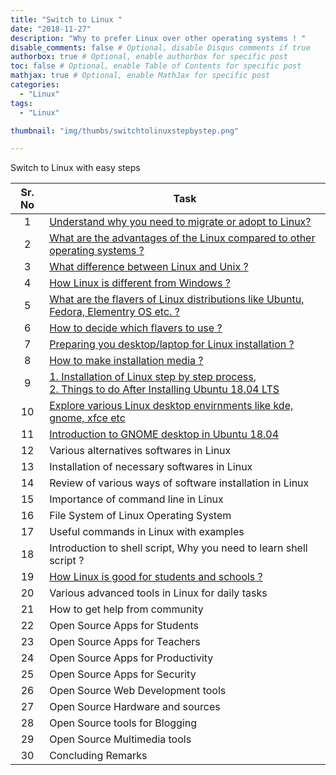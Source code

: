 ```yaml
---
title: "Switch to Linux "
date: "2018-11-27"
description: "Why to prefer Linux over other operating systems ! "
disable_comments: false # Optional, disable Disqus comments if true
authorbox: true # Optional, enable authorbox for specific post
toc: false # Optional, enable Table of Contents for specific post
mathjax: true # Optional, enable MathJax for specific post
categories:
  - "Linux"
tags:
  - "Linux"

thumbnail: "img/thumbs/switchtolinuxstepbystep.png"

---
```


Switch to Linux with easy steps

<!--more-->


| Sr. No | Task  |
| :---:  |-------------  |
| 1  | <a href='{{<ref "whytoswitch" >}}'>Understand why you need to migrate or adopt to Linux? |
| 2  | <a href='{{<ref "advantages_linux" >}}'>What are the advantages of the Linux compared to other operating systems ? </a>|
| 3  | <a href = '{{<ref "UnixvsLinux" >}}'>What difference between Linux and Unix ? </a>|
| 4  | <a href = '{{<ref "LinuxVsWindows" >}}'> How Linux is different from Windows ? </a> |
| 5  | <a href = '{{<ref "whatislinuxdistro" >}}'> What are the flavers of Linux distributions like Ubuntu, Fedora, Elementry OS etc. ? </a> |
| 6  | <a href='{{<ref "linuxFlavors" >}}'> How to decide which flavers to use ? </a> |
| 7  | <a href='{{<ref "preparingforLinux" >}}'> Preparing you desktop/laptop for Linux installation ? |
| 8  | <a href='{{<ref "installationMedia" >}}'>How to make installation media ? </a> |
| 9  | [1. Installation of Linux step by step process](https://tutorials.ubuntu.com/tutorial/tutorial-install-ubuntu-desktop#0),<br> [2. Things to do After Installing Ubuntu 18.04 LTS](https://www.youtube.com/watch?v=BLVtxpm5c2A) |
| 10 | <a href = '{{<ref "linuxDesktopEnvirnment" >}}'> Explore various Linux desktop envirnments like kde, gnome, xfce etc </a>|
| 11 | [Introduction to GNOME desktop in Ubuntu 18.04](https://www.youtube.com/watch?v=ONXfL6evR0Q)   |
| 12 | Various alternatives softwares in Linux   |
| 13 | Installation of necessary softwares in Linux    |
| 14 | Review of various ways of software installation in Linux |
| 15 | Importance of command line in Linux   |
| 16 | File System of Linux Operating System |
| 17 | Useful commands in Linux with examples   |
| 18 | Introduction to shell script, Why you need to learn shell script ?   |
| 19 | <a href='{{<ref "whyLinuxinSchools" >}}'> How Linux is good for students and schools ? </a>  |
| 20 | Various advanced tools in Linux for daily tasks   |
| 21 | How to get help from community   |
| 22 | Open Source Apps for Students  |
| 23 | Open Source Apps for Teachers    |
| 24 | Open Source Apps for Productivity |
| 25 | Open Source Apps for Security   |
| 26 | Open Source Web Development tools   |
| 27 | Open Source Hardware and sources  |
| 28 | Open Source tools for Blogging  |
| 29     | Open Source Multimedia tools  |
| 30     | Concluding Remarks   |
